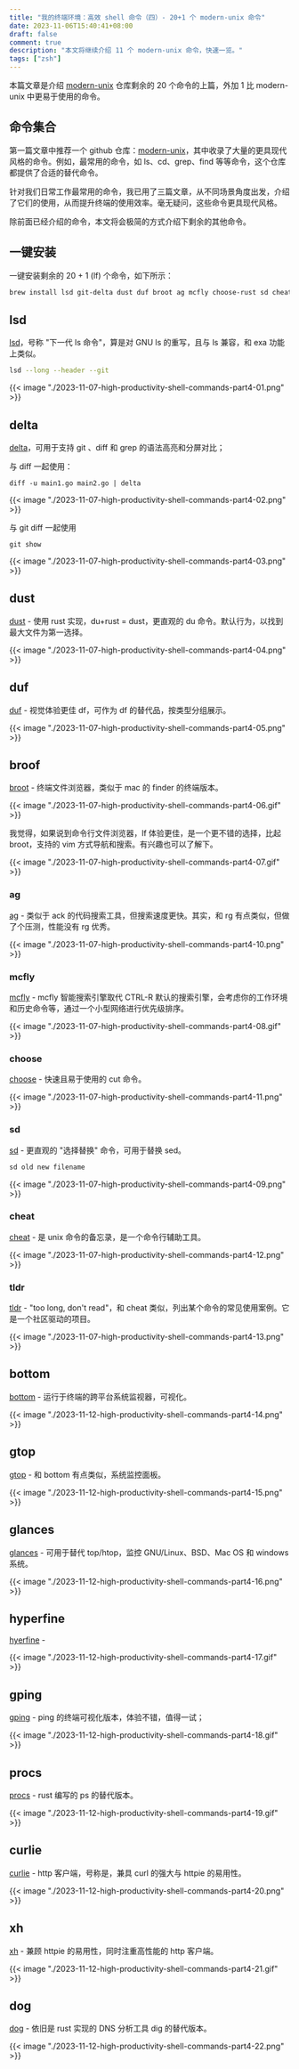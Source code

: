```yaml
---
title: "我的终端环境：高效 shell 命令（四）- 20+1 个 modern-unix 命令"
date: 2023-11-06T15:40:41+08:00
draft: false
comment: true
description: "本文将继续介绍 11 个 modern-unix 命令，快速一览。"
tags: ["zsh"]
---
```


本篇文章是介绍 [modern-unix](https://github.com/ibraheemdev/modern-unix) 仓库剩余的 20 个命令的上篇，外加 1 比 modern-unix 中更易于使用的命令。

## 命令集合

第一篇文章中推荐一个 github 仓库：[modern-unix](https://github.com/ibraheemdev/modern-unix)，其中收录了大量的更具现代风格的命令。例如，最常用的命令，如 ls、cd、grep、find 等等命令，这个仓库都提供了合适的替代命令。

针对我们日常工作最常用的命令，我已用了三篇文章，从不同场景角度出发，介绍了它们的使用，从而提升终端的使用效率。毫无疑问，这些命令更具现代风格。

除前面已经介绍的命令，本文将会极简的方式介绍下剩余的其他命令。

## 一键安装

一键安装剩余的 20 + 1 (lf) 个命令，如下所示：

```zsh
brew install lsd git-delta dust duf broot ag mcfly choose-rust sd cheat tldr bottom glances gtop hyperfine gping procs curlie xh dog lf
```

## lsd

[lsd](https://github.com/lsd-rs/lsd)，号称 "下一代 ls 命令"，算是对 GNU ls 的重写，且与 ls 兼容，和 exa 功能上类似。

```zsh
lsd --long --header --git
```

{{< image "./2023-11-07-high-productivity-shell-commands-part4-01.png" >}}

## delta

[delta](https://github.com/dandavison/delta)，可用于支持 git 、diff 和 grep 的语法高亮和分屏对比；

与 diff 一起使用：

```
diff -u main1.go main2.go | delta
```

{{< image "./2023-11-07-high-productivity-shell-commands-part4-02.png" >}}

与 git diff 一起使用

```
git show
```

{{< image "./2023-11-07-high-productivity-shell-commands-part4-03.png" >}}

## dust

[dust](https://github.com/bootandy/dust) - 使用 rust 实现，du+rust = dust，更直观的 du 命令。默认行为，以找到最大文件为第一选择。

{{< image "./2023-11-07-high-productivity-shell-commands-part4-04.png" >}}

## duf

[duf](https://github.com/muesli/duf) - 视觉体验更佳 df，可作为 df 的替代品，按类型分组展示。

{{< image "./2023-11-07-high-productivity-shell-commands-part4-05.png" >}}

## broof

[broot](https://github.com/Canop/broot) - 终端文件浏览器，类似于 mac 的 finder 的终端版本。

{{< image "./2023-11-07-high-productivity-shell-commands-part4-06.gif" >}}

我觉得，如果说到命令行文件浏览器，lf 体验更佳，是一个更不错的选择，比起 broot，支持的 vim 方式导航和搜索。有兴趣也可以了解下。

{{< image "./2023-11-07-high-productivity-shell-commands-part4-07.gif" >}}

### ag

[ag](https://github.com/ggreer/the_silver_searcher) - 类似于 ack 的代码搜索工具，但搜索速度更快。其实，和 rg 有点类似，但做了个压测，性能没有 rg 优秀。

{{< image "./2023-11-07-high-productivity-shell-commands-part4-10.png" >}}

### mcfly

[mcfly](https://github.com/cantino/mcfly) - mcfly 智能搜索引擎取代 CTRL-R 默认的搜索引擎，会考虑你的工作环境和历史命令等，通过一个小型网络进行优先级排序。

{{< image "./2023-11-07-high-productivity-shell-commands-part4-08.gif" >}}

### choose

[choose](https://github.com/theryangeary/choose) - 快速且易于使用的 cut 命令。

{{< image "./2023-11-07-high-productivity-shell-commands-part4-11.png" >}}

### sd

[sd](https://github.com/chmln/sd) - 更直观的 "选择替换" 命令，可用于替换 sed。

```bash
sd old new filename
```

{{< image "./2023-11-07-high-productivity-shell-commands-part4-09.png" >}}

### cheat

[cheat](https://github.com/cheat/cheat) - 是 unix 命令的备忘录，是一个命令行辅助工具。

{{< image "./2023-11-07-high-productivity-shell-commands-part4-12.png" >}}

### tldr

[tldr](https://github.com/tldr-pages/tldr) - "too long, don't read"，和 cheat 类似，列出某个命令的常见使用案例。它是一个社区驱动的项目。

{{< image "./2023-11-07-high-productivity-shell-commands-part4-13.png" >}}

## bottom

[bottom](https://github.com/ClementTsang/bottom) - 运行于终端的跨平台系统监视器，可视化。

{{< image "./2023-11-12-high-productivity-shell-commands-part4-14.png" >}}

## gtop

[gtop](https://github.com/aksakalli/gtop) - 和 bottom 有点类似，系统监控面板。

{{< image "./2023-11-12-high-productivity-shell-commands-part4-15.png" >}}

## glances

[glances](https://github.com/nicolargo/glances) - 可用于替代 top/htop，监控 GNU/Linux、BSD、Mac OS 和 windows 系统。

{{< image "./2023-11-12-high-productivity-shell-commands-part4-16.png" >}}

## hyperfine

[hyerfine](https://github.com/sharkdp/hyperfine) - 

{{< image "./2023-11-12-high-productivity-shell-commands-part4-17.gif" >}}

## gping

[gping](https://github.com/orf/gping) - ping 的终端可视化版本，体验不错，值得一试；

{{< image "./2023-11-12-high-productivity-shell-commands-part4-18.gif" >}}

## procs

[procs](https://github.com/dalance/procs) - rust 编写的 ps 的替代版本。

{{< image "./2023-11-12-high-productivity-shell-commands-part4-19.gif" >}}

## curlie 

[curlie](https://github.com/rs/curlie) - http 客户端，号称是，兼具 curl 的强大与 httpie 的易用性。

{{< image "./2023-11-12-high-productivity-shell-commands-part4-20.png" >}}

## xh

[xh](https://github.com/ducaale/xh) - 兼顾 httpie 的易用性，同时注重高性能的 http 客户端。

{{< image "./2023-11-12-high-productivity-shell-commands-part4-21.gif" >}}

## dog

[dog](https://github.com/ogham/dog) - 依旧是 rust 实现的 DNS 分析工具 dig 的替代版本。

{{< image "./2023-11-12-high-productivity-shell-commands-part4-22.png" >}}
